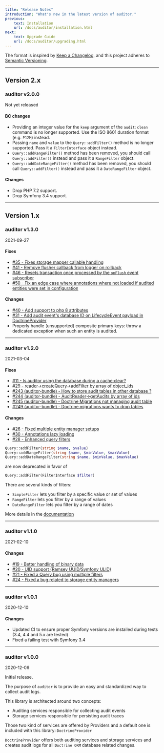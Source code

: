 ```yaml
---
title: "Release Notes"
introduction: "What's new in the latest version of auditor."
previous:
    text: Installation
    url: /docs/auditor/installation.html
next:
    text: Upgrade Guide
    url: /docs/auditor/upgrading.html
---
```


The format is inspired by [Keep a Changelog](https://keepachangelog.com/en/1.0.0/),
and this project adheres to [Semantic Versioning](https://semver.org/spec/v2.0.0.html).

---

## Version 2.x

### auditor v2.0.0
<div class="mt-3 italic text-gray-600">Not yet released</div>

#### BC changes

* Providing an integer value for the `keep` argument of the `audit:clean` command is no longer supported. Use the ISO 8601 duration format (e.g. `P12M`) instead.
* Passing `name` and `value` to the `Query::addFilter()` method is no longer supported. Pass it a `FilterInterface` object instead.
* `Query::addRangeFilter()` method has been removed, you should call `Query::addFilter()` instead and pass it a `RangeFilter` object.
* `Query::addDateRangeFilter()` method has been removed, you should call `Query::addFilter()` instead and pass it a `DateRangeFilter` object.

#### Changes

* Drop PHP 7.2 support.
* Drop Symfony 3.4 support.

---

## Version 1.x

### auditor v1.3.0
<div class="mt-3 italic text-gray-600">2021-09-27</div>

#### Fixes

* [#35 - Fixes storage mapper callable handling](https://github.com/DamienHarper/auditor/issues/35)
* [#41 - Remove flusher callback from logger on rollback](https://github.com/DamienHarper/auditor/issues/41)
* [#46 - Resets transaction once processed by the `onFlush` event subscriber](https://github.com/DamienHarper/auditor/issues/46)
* [#50 - Fix an edge case where annotations where not loaded if audited entities were set in configuration](https://github.com/DamienHarper/auditor/issues/50)

#### Changes

* [#40 - Add support to php 8 attributes](https://github.com/DamienHarper/auditor/issues/40)
* [#31 - Add audit event's database ID on LifecycleEvent payload in DoctrineProvider](https://github.com/DamienHarper/auditor/issues/31)
* Properly handle (unsupported) composite primary keys: throw a dedicated exception when such an entity is audited.

---

### auditor v1.2.0
<div class="mt-3 italic text-gray-600">2021-03-04</div>

#### Fixes
* [#11 - Is auditor using the database during a cache:clear?](https://github.com/DamienHarper/auditor/issues/11)
* [#29 - reader->createQuery->addFilter by array of object_ids](https://github.com/DamienHarper/auditor/issues/29)
* [#243 (auditor-bundle) - How to store audit tables in other database ?](https://github.com/DamienHarper/auditor-bundle/issues/243)
* [#244 (auditor-bundle) - AuditReader->getAudits by array of ids](https://github.com/DamienHarper/auditor-bundle/issues/244)
* [#245 (auditor-bundle) - Doctrine Migrations not managing audit table](https://github.com/DamienHarper/auditor-bundle/issues/245)
* [#249 (auditor-bundle) - Doctrine migrations wants to drop tables](https://github.com/DamienHarper/auditor-bundle/issues/249)

#### Changes

* [#26 - Fixed multiple entity manager setups](https://github.com/DamienHarper/auditor/pull/26)
* [#30 - Annotations lazy loading](https://github.com/DamienHarper/auditor/pull/30)
* [#28 - Enhanced query filters](https://github.com/DamienHarper/auditor/pull/28)

```php
Query::addFilter(string $name, $value)
Query::addRangeFilter(string $name, $minValue, $maxValue)
Query::addDateRangeFilter(string $name, $minValue, $maxValue)
``` 
are now deprecated in favor of
```php
Query::addFilter(FilterInterface $filter)
``` 

There are several kinds of filters:
- `SimpleFilter` lets you filter by a specific value or set of values
- `RangeFilter` lets you filter by a range of values
- `DateRangeFilter` lets you filter by a range of dates

More details in the [documentation](https://damienharper.github.io/auditor-docs/docs/auditor-bundle/usage/querying.html#filters)


---

### auditor v1.1.0
<div class="mt-3 italic text-gray-600">2021-02-10</div>

#### Changes

* [#19 - Better handling of binary data](https://github.com/DamienHarper/auditor/pull/19)
* [#20 - UID support (Ramsey UUID/Symfony ULID)](https://github.com/DamienHarper/auditor/pull/20)
* [#21 - Fixed a Query bug using multiple filters](https://github.com/DamienHarper/auditor/pull/21)
* [#24 - Fixed a bug related to storage entity managers](https://github.com/DamienHarper/auditor/pull/24)

---

### auditor v1.0.1
<div class="mt-3 italic text-gray-600">2020-12-10</div>

#### Changes

* Updated CI to ensure proper Symfony versions are installed during tests (3.4, 4.4 and 5.x are tested)
* Fixed a failing test with Symfony 3.4

---

### auditor v1.0.0
<div class="mt-3 italic text-gray-600">2020-12-06</div>

Initial release.

The purpose of `auditor` is to provide an easy and standardized way to collect audit logs.

This library is architected around two concepts:

- Auditing services responsible for collecting audit events
- Storage services responsible for persisting audit traces

Those two kind of services are offered by Providers and a default one is included with this library: `DoctrineProvider`

`DoctrineProvider` offers both auditing services and storage services and 
creates audit logs for all `Doctrine ORM` database related changes.
